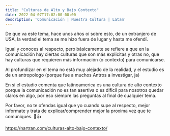 ```yaml
---
title: "Culturas de Alto y Bajo Contexto"
date: 2022-04-07T17:02:00-00:00
description: 'Comunicación | Nuestra Cultura | Latam'
---
```


De que va este tema, hace unos años oí sobre esto, de un extranjero de USA, la verdad el tema se me hizo fuera de lugar y hasta me ofendí.

Igual y conoces al respecto, pero básicamente se refiere a que en la comunicación hay ciertas culturas que son más explicitas y otras no, que hay culturas que requieren más información (o contexto) para comunicarse.

Al profundizar en el tema no está muy alejado de la realidad, y el estudio es de un antropologo (porque fue a muchos Antros a investigar, ja)

En si el estudio comenta que latinoamerica es una cultura de alto contexto porque la comunicación no es tan asertiva o es dificil para nosotros quedar claros en algo, por eso siempre las preguntas al final de cualquier tema.

Por favor, no te ofendas igual que yo cuando supe al respecto, mejor informate y trata de explicar/comprender mejor la proxima vez que te comuniques. 💪👍

https://nartran.com/culturas-alto-bajo-contexto/
